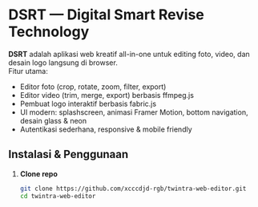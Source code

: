 # DSRT — Digital Smart Revise Technology

**DSRT** adalah aplikasi web kreatif all-in-one untuk editing foto, video, dan desain logo langsung di browser.  
Fitur utama:
- Editor foto (crop, rotate, zoom, filter, export)
- Editor video (trim, merge, export) berbasis ffmpeg.js
- Pembuat logo interaktif berbasis fabric.js
- UI modern: splashscreen, animasi Framer Motion, bottom navigation, desain glass & neon
- Autentikasi sederhana, responsive & mobile friendly

## Instalasi & Penggunaan

1. **Clone repo**
   ```bash
   git clone https://github.com/xcccdjd-rgb/twintra-web-editor.git
   cd twintra-web-editor

